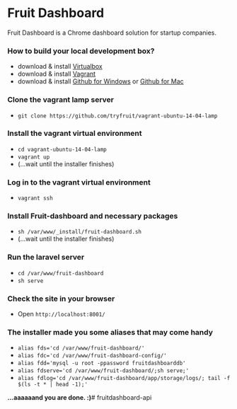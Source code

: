 # Fruit Dashboard

Fruit Dashboard is a Chrome dashboard solution for startup companies.

### How to build your local development box?
  - download & install [Virtualbox](https://www.virtualbox.org/)
  - download & install [Vagrant](https://www.vagrantup.com/)
  - download & install [Github for Windows](https://windows.github.com/) or [Github for Mac](https://mac.github.com/)

### Clone the vagrant lamp server
  - ```git clone https://github.com/tryfruit/vagrant-ubuntu-14-04-lamp```

### Install the vagrant virtual environment
  - ```cd vagrant-ubuntu-14-04-lamp```
  - ```vagrant up```
  - (...wait until the installer finishes)

### Log in to the vagrant virtual environment
  - ```vagrant ssh```

### Install Fruit-dashboard and necessary packages
  - ```sh /var/www/_install/fruit-dashboard.sh```
  - (...wait until the installer finishes)

### Run the laravel server
  - ```cd /var/www/fruit-dashboard```
  - ```sh serve```

### Check the site in your browser
  - Open ```http://localhost:8001/```

### The installer made you some aliases that may come handy
  - ```alias fds='cd /var/www/fruit-dashboard/'```
  - ```alias fdc='cd /var/www/fruit-dashboard-config/'```
  - ```alias fdd='mysql -u root -ppassword fruitdashboarddb'```
  - ```alias fdserve='cd /var/www/fruit-dashboard/;sh serve;'```
  - ```alias fdlog='cd /var/www/fruit-dashboard/app/storage/logs/; tail -f $(ls -t * | head -1);'```

**...aaaaaand you are done. :)**# fruitdashboard-api
